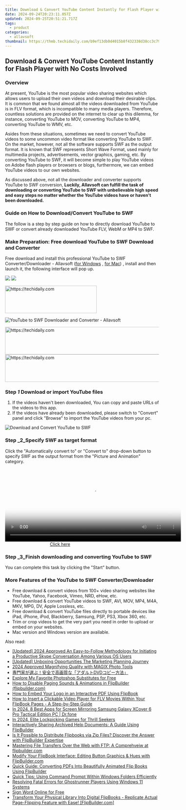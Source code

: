 ```yaml
---
title: Download & Convert YouTube Content Instantly for Flash Player with No Costs Involved
date: 2024-09-24T20:23:11.057Z
updated: 2024-09-25T20:51:21.717Z
tags:
  - product
categories:
  - allavsoft
thumbnail: https://thmb.techidaily.com/b9ef13db0d4015b8f432338d38cc3c79dffc2187f90b8af800f112790cda12e7.JPG
---
```


## Download & Convert YouTube Content Instantly for Flash Player with No Costs Involved

### Overview

At present, YouTube is the most popular video sharing websites which allows users to upload their own videos and download their desirable clips. It is common that we found almost all the videos downloaded from YouTube is in FLV format, which is incompatible to many media players. Therefore, countless solutions are provided on the internet to clear up this dilemma, for instance, converting YouTube to MOV, converting YouTube to MP4, converting YouTube to WMV, etc.

Asides from these situations, sometimes we need to convert YouTube videos to some uncommon video format like converting YouTube to SWF. On the market, however, not all the software supports SWF as the output format. It is known that SWF represents Short Wave Format, used mainly for multimedia projects, advertisements, vector graphics, gaming, etc. By converting YouTube to SWF, it will become simple to play YouTube videos on Adobe flash players or browsers or blogs, furthermore, we can embed YouTube videos to our own websites.

As discussed above, not all the downloader and converter supports YouTube to SWF conversion, **Luckily, Allavsoft can fulfill the task of downloading or converting YouTube to SWF with unbelievable high speed and easy steps no matter whether the YouTube videos have or haven't been downloaded.**

### Guide on How to Download/Convert YouTube to SWF

The follow is a step by step guide on how to directly download YouTube to SWF or convert already downloaded YouTube FLV, WebM or MP4 to SWF.

### Make Preparation: Free download YouTube to SWF Download and Converter

Free download and install this professional YouTube to SWF Converter/Downloader - Allavsoft ([for Windows](https://tools.techidaily.com/allavsoft/products/) , [for Mac](https://tools.techidaily.com/allavsoft/products/)) , install and then launch it, the following interface will pop up.

[![](https://www.allavsoft.com/how-to/../images/how-to/free-download-win.jpg)](https://tools.techidaily.com/allavsoft/products/) [![](https://www.allavsoft.com/how-to/../images/how-to/free-download-mac.jpg)](https://tools.techidaily.com/allavsoft/products/)

<!-- affiliate ads begin -->
<a href="https://aligracehair.sjv.io/c/5597632/1948891/19272" target="_top" id="1948891">
  <img src="//a.impactradius-go.com/display-ad/19272-1948891" border="0" alt="https://techidaily.com" width="300" height="90"/>
</a>
<img height="0" width="0" src="https://aligracehair.sjv.io/i/5597632/1948891/19272" style="position:absolute;visibility:hidden;" border="0" />
<!-- affiliate ads end -->

![YouTube to SWF Downloader and Converter - Allavsoft](https://www.allavsoft.com/how-to/../images/allavsoft/screen-shot-600.jpg)

<!-- affiliate ads begin -->
<a href="https://aligracehair.sjv.io/c/5597632/1902324/19272" target="_top" id="1902324">
  <img src="//a.impactradius-go.com/display-ad/19272-1902324" border="0" alt="https://techidaily.com" width="728" height="90"/>
</a>
<img height="0" width="0" src="https://aligracehair.sjv.io/i/5597632/1902324/19272" style="position:absolute;visibility:hidden;" border="0" />
<!-- affiliate ads end -->

<!-- affiliate ads begin -->
<a href="https://aligracehair.sjv.io/c/5597632/2016170/19272" target="_top" id="2016170">
  <img src="//a.impactradius-go.com/display-ad/19272-2016170" border="0" alt="https://techidaily.com" width="728" height="90"/>
</a>
<img height="0" width="0" src="https://aligracehair.sjv.io/i/5597632/2016170/19272" style="position:absolute;visibility:hidden;" border="0" />
<!-- affiliate ads end -->

### Step _1_ Download or import YouTube files

1. If the videos haven't been downloaded, You can copy and paste URLs of the videos to this app.
2. If the videos have already been downloaded, please switch to "Convert" panel and click "Browse" to import the YouTube videos from your pc.

![Download and Convert YouTube to SWF](https://www.allavsoft.com/how-to/../images/how-to/download-convert-youtube-to-swf/how-to-download-convert-youtube-to-swf.jpg)

### Step _2_Specify SWF as target format

Click the "Automatically convert to" or "Convert to" drop-down button to specify SWF as the output format from the "Picture and Animation" category.

<!-- affiliate ads begin -->
<span id="1983549">
					<video width="576" height="240" style="cursor:pointer"
           poster="//a.impactradius-go.com/display-clicktoplayimage/1983549.png"
           onclick="if(!this.playClicked){this.play();this.setAttribute('controls',true);this.playClicked=true;}">
	   <source src="//a.impactradius-go.com/display-ad/22993-1983549">
	   <img src="//a.impactradius-go.com/display-clicktoplayimage/1983549.png" style="border: none; height: 100%; width: 100%; object-fit: contain">
	</video>
	<div style="width:360px;text-align:center"><a href="javascript:window.open(decodeURIComponent('https%3A%2F%2Fhomestyler.sjv.io%2Fc%2F5597632%2F1983549%2F22993'), '_blank');void(0);">Click here</a></div>
</span>
<img height="0" width="0" src="https://imp.pxf.io/i/5597632/1983549/22993" style="position:absolute;visibility:hidden;" border="0" />
<!-- affiliate ads end -->

### Step _3_Finish downloading and converting YouTube to SWF

You can complete this task by clicking the "Start" button.

### More Features of the YouTube to SWF Converter/Downloader

* Free download & convert videos from 100+ video sharing websites like YouTube, Yahoo, Facebook, Vimeo, NRD, eHow, etc.
* Free download & convert YouTube videos to SWF, AVI, MOV, MP4, M4A, MKV, MPG, DV, Apple Lossless, etc.
* Free download & convert YouTube files directly to portable devices like iPad, iPhone, iPod, Blackberry, Samsung, PSP, PS3, Xbox 360, etc.
* Trim or crop videos to get the very part you need in order to upload or embed on your websites.
* Mac version and Windows version are available.

<ins class="adsbygoogle"
     style="display:block"
     data-ad-format="autorelaxed"
     data-ad-client="ca-pub-7571918770474297"
     data-ad-slot="1223367746"></ins>

<ins class="adsbygoogle"
     style="display:block"
     data-ad-client="ca-pub-7571918770474297"
     data-ad-slot="8358498916"
     data-ad-format="auto"
     data-full-width-responsive="true"></ins>

<span class="atpl-alsoreadstyle">Also read:</span>
<div><ul>
<li><a href="https://digital-screen-recording.techidaily.com/updated-2024-approved-an-easy-to-follow-methodology-for-initiating-a-productive-skype-conversation-among-various-os-users/"><u>[Updated] 2024 Approved An Easy-to-Follow Methodology for Initiating a Productive Skype Conversation Among Various OS Users</u></a></li>
<li><a href="https://article-helps.techidaily.com/updated-unboxing-opportunities-the-marketing-planning-journey/"><u>[Updated] Unboxing Opportunities The Marketing Planning Journey</u></a></li>
<li><a href="https://extra-skills.techidaily.com/2024-approved-magnifying-quality-with-magix-photo-tools/"><u>2024 Approved Magnifying Quality with MAGIX Photo Tools</u></a></li>
<li><a href="https://win-answers.techidaily.com/1726026360950-dvd/"><u>専門家が選ぶ！安全で高画質な「アダルトDVDコピー方法」</u></a></li>
<li><a href="https://techtrends.techidaily.com/explore-my-favorite-photoshop-substitutes-for-free/"><u>Explore My Favorite Photoshop Substitutes for Free</u></a></li>
<li><a href="https://discover-cheats.techidaily.com/how-to-disable-paging-sounds-and-animations-in-flipbuilder-flipbuildercom/"><u>How to Disable Paging Sounds & Animations in FlipBuilder (flipbuilder.com)</u></a></li>
<li><a href="https://discover-cheats.techidaily.com/how-to-embed-your-logo-in-an-interactive-pdf-using-flipbook/"><u>How to Embed Your Logo in an Interactive PDF Using FlipBook</u></a></li>
<li><a href="https://discover-cheats.techidaily.com/how-to-insert-a-clickable-video-player-for-flv-movies-within-your-flipbook-pages-a-step-by-step-guide/"><u>How to Insert a Clickable Video Player for FLV Movies Within Your FlipBook Pages - A Step-by-Step Guide</u></a></li>
<li><a href="https://screen-mirror.techidaily.com/in-2024-8-best-apps-for-screen-mirroring-samsung-galaxy-xcover-6-pro-tactical-edition-pc-drfone-by-drfone-android/"><u>In 2024, 8 Best Apps for Screen Mirroring Samsung Galaxy XCover 6 Pro Tactical Edition PC | Dr.fone</u></a></li>
<li><a href="https://screen-sharing-recording.techidaily.com/in-2024-elite-lockpicking-games-for-thrill-seekers/"><u>In 2024, Elite Lockpicking Games for Thrill Seekers</u></a></li>
<li><a href="https://discover-cheats.techidaily.com/interactively-sharing-archived-help-documents-a-guide-using-flipbuilder/"><u>Interactively Sharing Archived Help Documents: A Guide Using FlipBuilder</u></a></li>
<li><a href="https://discover-cheats.techidaily.com/is-it-possible-to-distribute-flipbooks-via-zip-files-discover-the-answer-with-flipbuilder-expertise/"><u>Is It Possible to Distribute Flipbooks via Zip Files? Discover the Answer with FlipBuilder Expertise</u></a></li>
<li><a href="https://discover-cheats.techidaily.com/mastering-file-transfers-over-the-web-with-ftp-a-comprehveiw-at-flipbuildercom/"><u>Mastering File Transfers Over the Web with FTP: A Comprehveiw at flipbuilder.com</u></a></li>
<li><a href="https://discover-cheats.techidaily.com/modify-your-flipbook-interface-editing-button-graphics-and-hues-with-flipbuildercom/"><u>Modify Your FlipBook Interface: Editing Button Graphics & Hues with FlipBuilder.com</u></a></li>
<li><a href="https://discover-cheats.techidaily.com/quick-guide-converting-pdfs-into-beautifully-animated-flip-books-using-flipbuilder/"><u>Quick Guide: Converting PDFs Into Beautifully Animated Flip Books Using FlipBuilder</u></a></li>
<li><a href="https://tech-renaissance.techidaily.com/quick-tips-using-command-prompt-within-windows-folders-efficiently/"><u>Quick Tips: Using Command Prompt Within Windows Folders Efficiently</u></a></li>
<li><a href="https://win-answers.techidaily.com/resolving-fatal-errors-for-ghostrunner-players-using-windows-11-systems/"><u>Resolving Fatal Errors for Ghostrunner Players Using Windows 11 Systems</u></a></li>
<li><a href="https://techidaily.com/sign-word-online-for-free-by-ldigisigner-sign-a-word-sign-a-word/"><u>Sign Word Online for Free</u></a></li>
<li><a href="https://discover-cheats.techidaily.com/transform-your-physical-library-into-digital-flipbooks-replicate-actual-page-flipping-feature-with-ease-flipbuildercom/"><u>Transform Your Physical Library Into Digital FlipBooks - Replicate Actual Page-Flipping Feature with Ease! [FlipBuilder.com]</u></a></li>
</ul></div>

